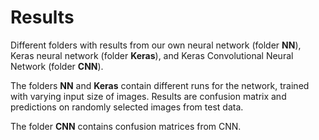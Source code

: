 # Results

Different folders with results from our own neural network (folder **NN**), Keras neural network (folder **Keras**), and Keras Convolutional Neural Network (folder **CNN**).

The folders **NN** and **Keras** contain different runs for the network, trained with varying input size of images. Results are confusion matrix and predictions on randomly selected images from test data.

The folder **CNN** contains confusion matrices from CNN.

